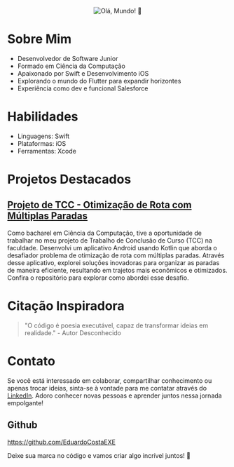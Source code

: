 <p align="center">
  <img src="https://readme-typing-svg.demolab.com?font=Fira+Code&color=%2361dafb&center=true&vCenter=true&width=600&height=40&lines=Ol%C3%A1%2C+Mundo!+%F0%9F%91%8B%0A" alt="Olá, Mundo! 👋" />
</p>

# Sobre Mim

- Desenvolvedor de Software Junior
- Formado em Ciência da Computação
- Apaixonado por Swift e Desenvolvimento iOS
- Explorando o mundo do Flutter para expandir horizontes
- Experiência como dev e funcional Salesforce

# Habilidades

- Linguagens: Swift
- Plataformas: iOS
- Ferramentas: Xcode

# Projetos Destacados

## [Projeto de TCC - Otimização de Rota com Múltiplas Paradas](https://github.com/EduardoCostaEXE/TCCandroid)

Como bacharel em Ciência da Computação, tive a oportunidade de trabalhar no meu projeto de Trabalho de Conclusão de Curso (TCC) na faculdade. Desenvolvi um aplicativo Android usando Kotlin que aborda o desafiador problema de otimização de rota com múltiplas paradas. Através desse aplicativo, explorei soluções inovadoras para organizar as paradas de maneira eficiente, resultando em trajetos mais econômicos e otimizados. Confira o repositório para explorar como abordei esse desafio.

# Citação Inspiradora

> "O código é poesia executável, capaz de transformar ideias em realidade." - Autor Desconhecido

# Contato

Se você está interessado em colaborar, compartilhar conhecimento ou apenas trocar ideias, sinta-se à vontade para me contatar através do [LinkedIn](https://www.linkedin.com/in/eduardo-c-costa/). Adoro conhecer novas pessoas e aprender juntos nessa jornada empolgante!

## Github

https://github.com/EduardoCostaEXE

Deixe sua marca no código e vamos criar algo incrível juntos! 🚀
